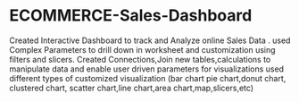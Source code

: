 # ECOMMERCE-Sales-Dashboard
Created Interactive Dashboard to track and Analyze online Sales Data .
used Complex Parameters to drill down in worksheet and customization using filters and slicers. 
Created Connections,Join new tables,calculations to manipulate data and enable user driven parameters for visualizations
used different types of customized visualization (bar chart pie chart,donut chart, clustered chart, scatter chart,line chart,area chart,map,slicers,etc)
